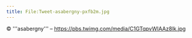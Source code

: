 ```yaml
---
title: File:Tweet-asabergny-pxfb2m.jpg
---
```


© '''asabergny''' – https://pbs.twimg.com/media/C1GTqpvWIAAz8lk.jpg

